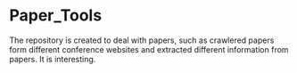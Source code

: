 # Paper_Tools
The repository is created to deal with papers, such as crawlered papers form different conference websites and extracted different information from papers. It is interesting.
